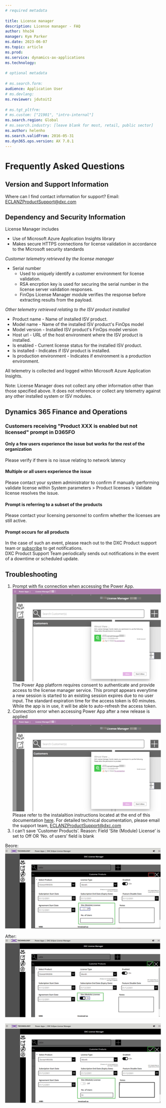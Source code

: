 ```yaml
---
# required metadata

title: License manager
description: License manager - FAQ
author: hho34
manager: Kym Parker
ms.date: 2023-06-07
ms.topic: article
ms.prod:
ms.service: dynamics-ax-applications
ms.technology:

# optional metadata

# ms.search.form:
audience: Application User
# ms.devlang:
ms.reviewer: jdutoit2

# ms.tgt_pltfrm:
# ms.custom: ["21901", "intro-internal"]
ms.search.region: Global
# ms.search.industry: [leave blank for most, retail, public sector]
ms.author: helenho
ms.search.validFrom: 2016-05-31
ms.dyn365.ops.version: AX 7.0.1
---
```


# Frequently Asked Questions

## Version and Support Information

Where can I find contact information for support?
Email: ECLANZProductSupport@dxc.com

## Dependency and Security Information

License Manager includes

- Use of Microsoft Azure Application Insights library
- Makes secure HTTPS connections for license validation in accordance to the Microsoft security standards

_Customer telemetry retrieved by the license manager_

- Serial number
  - Used to uniquely identify a customer environment for license validation.
  - RSA encrption key is used for securing the serial number in the license server validation responses.
  - FinOps License Manager module verifies the response before extracting results from the payload.

_Other telemetry retrieved relating to the ISV product installed_

- Product name - Name of installed ISV product.
- Model name - Name of the installed ISV product's FinOps model
- Model version - Installed ISV product's FinOps model version
- Host url - URL of the host environment where the ISV product is installed.
- Is enabled - Current license status for the installed ISV product.
- Is installed - Indicates if ISV product is installed.
- Is production environment - Indicates if environment is a production environment.

All telemetry is collected and logged within Microsoft Azure Application Insights.

Note: License Manager does not collect any other information other than those specified above. It does not reference or collect any telemetry against any other installed system or ISV modules.

## Dynamics 365 Finance and Operations

### Customers receiving "Product XXX is enabled but not licensed" prompt in D365FO

#### Only a few users experience the issue but works for the rest of the organization

Please verify if there is no issue relating to network latency

#### Multiple or all users experience the issue

Please contact your system administrator to confirm if manually performing validate license within System parameters > Product licenses > Validate license resolves the issue.

#### Prompt is referring to a subset of the products

Please contact your licensing personnel to confirm whether the licenses are still active.

#### Prompt occurs for all products

In the case of such an event, please reach out to the DXC Product support team or [subscribe](./MARKETING-COMMUNICATIONS/subscribe.html) to get notifications.  
DXC Product Support Team periodically sends out notifications in the event of a downtime or scheduled update.

## Troubleshooting

1. Prompt with fix connection when accessing the Power App.  
   ![License Manager PowerApp Connection Failure](IMAGES/PowerAppConnectionFailure.png "PowerAppConnectionFailure")
   The Power App platform requires consent to authenticate and provide access to the license manager service. This prompt appears everytime a new session is started to an existing session expires due to no user input. The standard expiration time for the access token is 60 minutes. While the app is in use, it will be able to auto-refresh the access token.
1. Connection error when accessing Power App after a new release is applied
   ![License Manager PowerApp Connection Failure](IMAGES/PowerAppConnectionFailure.png "PowerAppConnectionFailure")
   Please refer to the instalaltion instructions located at the end of this documentation [here](./PowerApp.md). For detailed technical documentation, please email the support team, ECLANZProductSupport@dxc.com
1. I can’t save ‘Customer Products’.
   Reason: Field ‘Site (Module) License’ is set to Off OR ‘No. of users’ field is blank

Beore:
![RFQ](IMAGES/CustomerProduct.png "CustomerProduct")

After:
![RFQ](IMAGES/CustomerProductAfter.png "CustomerProductAfter")

![RFQ](IMAGES/CustomerProductAfterOn.png "CustomerProductAfterOn")
